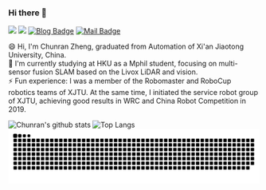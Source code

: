 ### Hi there 👋

<!--
**xuankuzcr/xuankuzcr** is a ✨ _special_ ✨ repository because its `README.md` (this file) appears on your GitHub profile.

Here are some ideas to get you started:

- 🔭 I’m currently working on ...
- 🌱 I’m currently learning ...
- 👯 I’m looking to collaborate on ...
- 🤔 I’m looking for help with ...
- 💬 Ask me about ...
- 📫 How to reach me: ...
- 😄 Pronouns: ...
- ⚡ Fun fact: ...
-->
![](https://img.shields.io/badge/QQ-384942535-green.svg) ![](https://img.shields.io/badge/WeChat-zcr384942535-green.svg) [![Blog Badge](https://img.shields.io/badge/Zhihu-郑纯然-brightgreen)](https://www.zhihu.com/people/zheng-chun-ran) [![Mail Badge](https://img.shields.io/badge/-zhengcr@connect.hku.hk-c14438?style=flat-square&logo=Gmail&logoColor=white&link=mailto:ethan.li.whu@gmail.com)](mailto:zhengcr@connect.hku.hk)

😄 Hi, I'm Chunran Zheng, graduated from Automation of Xi'an Jiaotong University, China. </br>
🔭 I'm currently studying at HKU as a Mphil student, focusing on multi-sensor fusion SLAM based on the Livox LiDAR and vision. </br>
⚡ Fun experience: I was a member of the Robomaster and RoboCup robotics teams of XJTU. At the same time, I initiated the service robot group of XJTU, achieving good results in WRC and China Robot Competition in 2019.

![Chunran's github stats](https://github-readme-stats-one-bice.vercel.app/api?username=xuankuzcr&show_icons=true&theme=dark&role=OWNER,ORGANIZATION_MEMBER,COLLABORATOR)
![Top Langs](https://github-readme-stats-one-bice.vercel.app/api/top-langs/?username=xuankuzcr&layout=compact&theme=dark&role=OWNER,ORGANIZATION_MEMBER,COLLABORATOR)
![github contribution grid snake animation](https://raw.githubusercontent.com/borongyuan/borongyuan/output/github-contribution-grid-snake.svg)
<!-- <table>

<tr>
<td align="center" width="55%">
   -->
<!-- [![Chunran's github stats](https://github-readme-stats.vercel.app/api?username=xuankuzcr&count_private=true&show_icons=true&theme=dark)](https://github.com/xuankuzcr/github-readme-stats) -->

<!-- </td>
 -->
<!-- <td align="top" width="45%">
 -->
<!-- [![Top Langs](https://github-readme-stats.vercel.app/api/top-langs/?username=xuankuzcr&layout=compact&theme=dark)](https://github.com/xuankuzcr/github-readme-stats)
 -->
<!-- </td>
  
</tr> -->
<!-- <tr>
   -->
<!-- ![github contribution grid snake animation](https://raw.githubusercontent.com/borongyuan/borongyuan/output/github-contribution-grid-snake.svg)
 -->
<!--   </tr> -->
<!-- </table>
 -->
